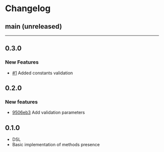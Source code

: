 # Changelog

## main (unreleased)

---

## 0.3.0

### New Features

- [#1](https://github.com/programyan/strong_interface/pull/1) Added constants validation

## 0.2.0

### New features

- [9506eb3](https://github.com/programyan/strong_interface/commit/9506eb31666628cd6d06a4a4608ca81081a1315b) Add validation parameters

## 0.1.0

- DSL
- Basic implementation of methods presence
